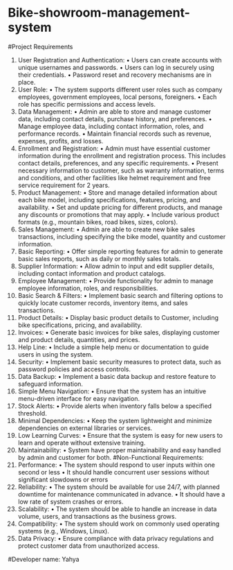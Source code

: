 # Bike-showroom-management-system
#Project Requirements
1.	User Registration and Authentication: 
•	Users can create accounts with unique usernames and passwords. 
•	Users can log in securely using their credentials.
•	Password reset and recovery mechanisms are in place.
2.	User Role:
•	The system supports different user roles such as company employees, government employees, local persons, foreigners.
•	Each role has specific permissions and access levels.   
3.	Data Management:
•	Admin are able to store and manage customer data, including contact details, purchase history, and preferences.
•	Manage employee data, including contact information, roles, and performance records.
•	Maintain financial records such as revenue, expenses, profits, and losses.
4.	Enrollment and Registration:
•	Admin must have essential customer information during the enrollment and registration process. This includes contact details, preferences, and any specific requirements.
•	Present necessary information to customer, such as warranty information, terms and conditions, and other facilities like helmet requirement and free service requirement for 2 years. 
5.	Product Management:
•	Store and manage detailed information about each bike model, including specifications, features, pricing, and availability.
•	Set and update pricing for different products, and manage any discounts or promotions that may apply.
•	Include various product formats (e.g., mountain bikes, road bikes, sizes, colors).
6.	Sales Management:
•	Admin are able to create new bike sales transactions, including specifying the bike model, quantity and customer information.
7.	Basic Reporting:
•	Offer simple reporting features for admin to generate basic sales reports, such as daily or monthly sales totals.
8.	Supplier Information:
•	Allow admin to input and edit supplier details, including contact information and product catalogs.
9.	Employee Management:
•	Provide functionality for admin to manage employee information, roles, and responsibilities.
10.	Basic Search & Filters:
•	Implement basic search and filtering options to quickly locate customer records, inventory items, and sales transactions.
11.	Product Details:
•	Display basic product details to Customer, including bike specifications, pricing, and availability.
12.	Invoices:
•	Generate basic invoices for bike sales, displaying customer and product details, quantities, and prices.
13.	Help Line:
•	Include a simple help menu or documentation to guide users in using the system.
14.	Security:
•	Implement basic security measures to protect data, such as password policies and access controls.
15.	Data Backup:
•	Implement a basic data backup and restore feature to safeguard information.
16.	Simple Menu Navigation:
•	Ensure that the system has an intuitive menu-driven interface for easy navigation.
17.	Stock Alerts:
•	Provide alerts when inventory falls below a specified threshold.
18.	Minimal Dependencies:
•	Keep the system lightweight and minimize dependencies on external libraries or services.
19.	Low Learning Curves:
•	Ensure that the system is easy for new users to learn and operate without extensive training.
20.	Maintainability:
•	System have proper maintainability and easy handled by admin and customer for both.
#Non-Functional Requirements:	
1.	Performance:
•	The system should respond to user inputs within one second or less
•	It should handle concurrent user sessions without significant slowdowns or errors
2.	Reliability:
•	The system should be available for use 24/7, with planned downtime for maintenance communicated in advance.
•	It should have a low rate of system crashes or errors.
3.	Scalability:
•	The system should be able to handle an increase in data volume, users, and transactions as the business grows.
4.	Compatibility:
•	The system should work on commonly used operating systems (e.g., Windows, Linux).
5.	Data Privacy:
•	Ensure compliance with data privacy regulations and protect customer data from unauthorized access.

#Developer name:
Yahya
